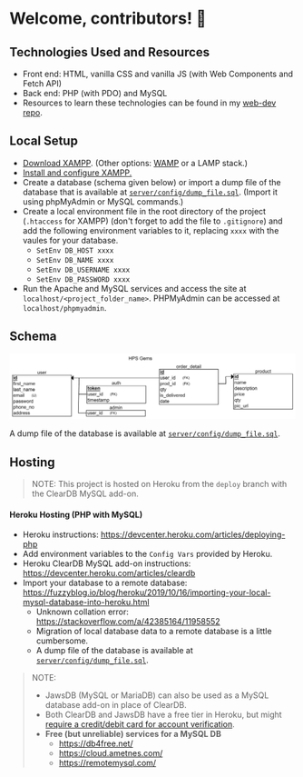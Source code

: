 # Welcome, contributors! :wave:

## Technologies Used and Resources

- Front end: HTML, vanilla CSS and vanilla JS (with Web Components and Fetch API)
- Back end: PHP (with PDO) and MySQL
- Resources to learn these technologies can be found in my [web-dev repo](https://github.com/HarshKapadia2/web-dev).

## Local Setup

- [Download XAMPP](https://www.apachefriends.org/download.html). (Other options: [WAMP](https://wampserver.aviatechno.net/) or a LAMP stack.)
- [Install and configure XAMPP.](https://www.youtube.com/watch?v=6tCWiexc05U)
- Create a database (schema given below) or import a dump file of the database that is available at [`server/config/dump_file.sql`](server/config/dump_file.sql). (Import it using phpMyAdmin or MySQL commands.)
- Create a local environment file in the root directory of the project (`.htaccess` for XAMPP) (don't forget to add the file to `.gitignore`) and add the following environment variables to it, replacing `xxxx` with the vaules for your database.
	- `SetEnv DB_HOST xxxx`
	- `SetEnv DB_NAME xxxx`
	- `SetEnv DB_USERNAME xxxx`
	- `SetEnv DB_PASSWORD xxxx`
- Run the Apache and MySQL services and access the site at `localhost/<project_folder_name>`. PHPMyAdmin can be accessed at `localhost/phpmyadmin`.

## Schema

![server/config/schema.png](server/config/schema.png)

A dump file of the database is available at [`server/config/dump_file.sql`](server/config/dump_file.sql).

## Hosting

> NOTE: This project is hosted on Heroku from the `deploy` branch with the ClearDB MySQL add-on.

#### Heroku Hosting (PHP with MySQL)

- Heroku instructions: https://devcenter.heroku.com/articles/deploying-php
- Add environment variables to the `Config Vars` provided by Heroku.
- Heroku ClearDB MySQL add-on instructions: https://devcenter.heroku.com/articles/cleardb
- Import your database to a remote database: https://fuzzyblog.io/blog/heroku/2019/10/16/importing-your-local-mysql-database-into-heroku.html
	- Unknown collation error: https://stackoverflow.com/a/42385164/11958552
	- Migration of local database data to a remote database is a little cumbersome.
	- A dump file of the database is available at [`server/config/dump_file.sql`](server/config/dump_file.sql).

> NOTE:
> - JawsDB (MySQL or MariaDB) can also be used as a MySQL database add-on in place of ClearDB.
> - Both ClearDB and JawsDB have a free tier in Heroku, but might [require a credit/debit card for account verification](https://devcenter.heroku.com/articles/account-verification#when-is-verification-required).
> - **Free (but unreliable) services for a MySQL DB**
>	- https://db4free.net/
>	- https://cloud.ametnes.com/
>	- https://remotemysql.com/

